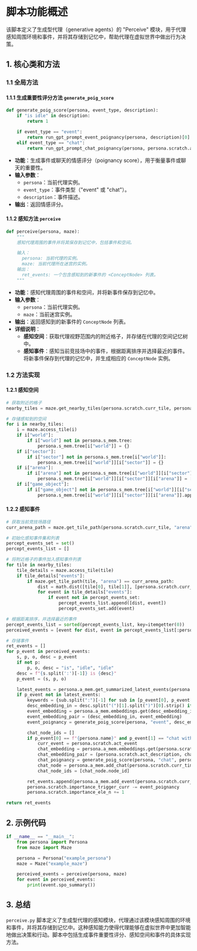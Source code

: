 # 脚本功能概述

该脚本定义了生成型代理（generative agents）的 "Perceive" 模块，用于代理感知周围环境和事件，并将其存储到记忆中，帮助代理在虚拟世界中做出行为决策。

## 1. 核心类和方法

### 1.1 全局方法

#### 1.1.1 生成重要性评分方法 `generate_poig_score`

```python
def generate_poig_score(persona, event_type, description):
    if "is idle" in description:
        return 1

    if event_type == "event":
        return run_gpt_prompt_event_poignancy(persona, description)[0]
    elif event_type == "chat":
        return run_gpt_prompt_chat_poignancy(persona, persona.scratch.act_description)[0]
```
- **功能**：生成事件或聊天的情感评分（poignancy score），用于衡量事件或聊天的重要性。
- **输入参数**：
  - `persona`：当前代理实例。
  - `event_type`：事件类型（"event" 或 "chat"）。
  - `description`：事件描述。
- **输出**：返回情感评分。

#### 1.1.2 感知方法 `perceive`

```python
def perceive(persona, maze):
    """
    感知代理周围的事件并将其保存到记忆中，包括事件和空间。

    输入：
      persona: 当前代理的实例。
      maze: 当前代理所在迷宫的实例。
    输出：
      ret_events: 一个包含感知到的新事件的 <ConceptNode> 列表。
    """
```
- **功能**：感知代理周围的事件和空间，并将新事件保存到记忆中。
- **输入参数**：
  - `persona`：当前代理实例。
  - `maze`：当前迷宫实例。
- **输出**：返回感知到的新事件的 `ConceptNode` 列表。
- **详细说明**：
  - **感知空间**：获取代理视野范围内的附近格子，并存储在代理的空间记忆树中。
  - **感知事件**：感知当前竞技场中的事件，根据距离排序并选择最近的事件。将新事件保存到代理的记忆中，并生成相应的 `ConceptNode` 实例。

### 1.2 方法实现

#### 1.2.1 感知空间

```python
# 获取附近的格子
nearby_tiles = maze.get_nearby_tiles(persona.scratch.curr_tile, persona.scratch.vision_r)

# 存储感知到的空间
for i in nearby_tiles:
    i = maze.access_tile(i)
    if i["world"]:
        if i["world"] not in persona.s_mem.tree:
            persona.s_mem.tree[i["world"]] = {}
    if i["sector"]:
        if i["sector"] not in persona.s_mem.tree[i["world"]]:
            persona.s_mem.tree[i["world"]][i["sector"]] = {}
    if i["arena"]:
        if i["arena"] not in persona.s_mem.tree[i["world"]][i["sector"]]:
            persona.s_mem.tree[i["world"]][i["sector"]][i["arena"]] = []
    if i["game_object"]:
        if i["game_object"] not in persona.s_mem.tree[i["world"]][i["sector"]][i["arena"]]:
            persona.s_mem.tree[i["world"]][i["sector"]][i["arena"]].append(i["game_object"])
```

#### 1.2.2 感知事件

```python
# 获取当前竞技场路径
curr_arena_path = maze.get_tile_path(persona.scratch.curr_tile, "arena")

# 初始化感知事件集和列表
percept_events_set = set()
percept_events_list = []

# 将附近格子的事件加入感知事件列表
for tile in nearby_tiles:
    tile_details = maze.access_tile(tile)
    if tile_details["events"]:
        if maze.get_tile_path(tile, "arena") == curr_arena_path:
            dist = math.dist([tile[0], tile[1]], [persona.scratch.curr_tile[0], persona.scratch.curr_tile[1]])
            for event in tile_details["events"]:
                if event not in percept_events_set:
                    percept_events_list.append([dist, event])
                    percept_events_set.add(event)

# 根据距离排序，并选择最近的事件
percept_events_list = sorted(percept_events_list, key=itemgetter(0))
perceived_events = [event for dist, event in percept_events_list[:persona.scratch.att_bandwidth]]

# 存储事件
ret_events = []
for p_event in perceived_events:
    s, p, o, desc = p_event
    if not p:
        p, o, desc = "is", "idle", "idle"
    desc = f"{s.split(':')[-1]} is {desc}"
    p_event = (s, p, o)

    latest_events = persona.a_mem.get_summarized_latest_events(persona.scratch.retention)
    if p_event not in latest_events:
        keywords = {sub.split(":")[-1] for sub in [p_event[0], p_event[2]]}
        desc_embedding_in = desc.split("(")[1].split(")")[0].strip() if "(" in desc else desc
        event_embedding = persona.a_mem.embeddings.get(desc_embedding_in, get_embedding(desc_embedding_in))
        event_embedding_pair = (desc_embedding_in, event_embedding)
        event_poignancy = generate_poig_score(persona, "event", desc_embedding_in)

        chat_node_ids = []
        if p_event[0] == f"{persona.name}" and p_event[1] == "chat with":
            curr_event = persona.scratch.act_event
            chat_embedding = persona.a_mem.embeddings.get(persona.scratch.act_description, get_embedding(persona.scratch.act_description))
            chat_embedding_pair = (persona.scratch.act_description, chat_embedding)
            chat_poignancy = generate_poig_score(persona, "chat", persona.scratch.act_description)
            chat_node = persona.a_mem.add_chat(persona.scratch.curr_time, None, curr_event[0], curr_event[1], curr_event[2], persona.scratch.act_description, keywords, chat_poignancy, chat_embedding_pair, persona.scratch.chat)
            chat_node_ids = [chat_node.node_id]

        ret_events.append(persona.a_mem.add_event(persona.scratch.curr_time, None, s, p, o, desc, keywords, event_poignancy, event_embedding_pair, chat_node_ids))
        persona.scratch.importance_trigger_curr -= event_poignancy
        persona.scratch.importance_ele_n += 1

return ret_events
```

## 2. 示例代码

```python
if __name__ == "__main__":
    from persona import Persona
    from maze import Maze

    persona = Persona("example_persona")
    maze = Maze("example_maze")

    perceived_events = perceive(persona, maze)
    for event in perceived_events:
        print(event.spo_summary())
```

## 3. 总结

`perceive.py` 脚本定义了生成型代理的感知模块，代理通过该模块感知周围的环境和事件，并将其存储到记忆中。这种感知能力使得代理能够在虚拟世界中更加智能地做出决策和行动。脚本中包括生成事件重要性评分、感知空间和事件的具体实现方法。
